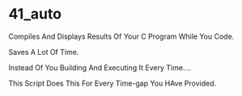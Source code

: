 # 41_auto
Compiles And Displays Results Of Your C Program While You Code.

Saves A Lot Of Time.

Instead Of You Building And Executing It Every Time....

This Script Does This For Every Time-gap You HAve Provided.
